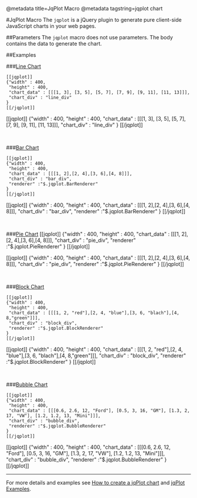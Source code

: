 @metadata title=JqPlot Macro
@metadata tagstring=jqplot chart

[new jqplt chart]:http://www.jqplot.com/docs/files/usage-txt.html
[jqPlot Examples]:http://www.jqplot.com/tests/
[line]: /#/alkiradocs/LineChart
[bar]: /#/alkiradocs/BarChart
[pie]: /#/alkiradocs/PieChart
[block]: /#/alkiradocs/BlockChart
[bubble]: /#/alkiradocs/BubbleChart


#JqPlot Macro 
The `jqplot` is a jQuery plugin to generate pure client-side JavaScript charts in your web pages.


##Parameters
The `jqplot` macro does not use parameters.
The body contains the data to generate the chart.


##Examples

###[Line Chart][line]

    [[jqplot]]
    {"width" : 400,
     "height" : 400,
     "chart_data" : [[[1, 3], [3, 5], [5, 7], [7, 9], [9, 11], [11, 13]]],
     "chart_div" : "line_div"
    }
    [[/jqplot]]


[[jqplot]]
{"width" : 400,
 "height" : 400,
 "chart_data" : [[[1, 3], [3, 5], [5, 7], [7, 9], [9, 11], [11, 13]]],
 "chart_div" : "line_div"
}
[[/jqplot]]

<br />

###[Bar Chart][bar]

    [[jqplot]]
    {"width" : 400,
     "height" : 400,
     "chart_data" : [[[1, 2],[2, 4],[3, 6],[4, 8]]],
     "chart_div" : "bar_div",
     "renderer" :"$.jqplot.BarRenderer"
    }
    [[/jqplot]]
    

[[jqplot]]
{"width" : 400,
 "height" : 400,
 "chart_data" : [[[1, 2],[2, 4],[3, 6],[4, 8]]],
 "chart_div" : "bar_div",
 "renderer" :"$.jqplot.BarRenderer"
}
[[/jqplot]]

<br />

###[Pie Chart][pie]
    [[jqplot]]
    {"width" : 400,
     "height" : 400,
     "chart_data" : [[[1, 2],[2, 4],[3, 6],[4, 8]]],
     "chart_div" : "pie_div",
     "renderer" :"$.jqplot.PieRenderer"
    }
    [[/jqplot]]


[[jqplot]]
{"width" : 400,
 "height" : 400,
 "chart_data" : [[[1, 2],[2, 4],[3, 6],[4, 8]]],
 "chart_div" : "pie_div",
 "renderer" :"$.jqplot.PieRenderer"
}
[[/jqplot]]

<br />

###[Block Chart][block]

    [[jqplot]]
    {"width" : 400,
     "height" : 400,
     "chart_data" : [[[1, 2, "red"],[2, 4, "blue"],[3, 6, "blach"],[4, 8,"green"]]],
     "chart_div" : "block_div",
     "renderer" :"$.jqplot.BlockRenderer"
    }
    [[/jqplot]]


[[jqplot]]
{"width" : 400,
 "height" : 400,
 "chart_data" : [[[1, 2, "red"],[2, 4, "blue"],[3, 6, "blach"],[4, 8,"green"]]],
 "chart_div" : "block_div",
 "renderer" :"$.jqplot.BlockRenderer"
}
[[/jqplot]]

<br />

###[Bubble Chart][bubble]

    [[jqplot]]
    {"width" : 400,
     "height" : 400,
     "chart_data" : [[[0.6, 2.6, 12, "Ford"], [0.5, 3, 16, "GM"], [1.3, 2, 17, "VW"], [1.2, 1.2, 13, "Mini"]]],
     "chart_div" : "bubble_div",
     "renderer" :"$.jqplot.BubbleRenderer"
    }
    [[/jqplot]]


[[jqplot]]
{"width" : 400,
 "height" : 400,
 "chart_data" : [[[0.6, 2.6, 12, "Ford"], [0.5, 3, 16, "GM"], [1.3, 2, 17, "VW"], [1.2, 1.2, 13, "Mini"]]],
 "chart_div" : "bubble_div",
 "renderer" :"$.jqplot.BubbleRenderer"
}
[[/jqplot]]

- - -
For more details and examples see [How to create a jqPlot chart][new jqplt chart] and [jqPlot Examples][jqPlot Examples].
